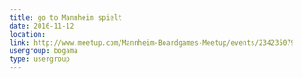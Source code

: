 ```yaml
---
title: go to Mannheim spielt
date: 2016-11-12
location: 
link: http://www.meetup.com/Mannheim-Boardgames-Meetup/events/234235079/
usergroup: bogama
type: usergroup
---
```

